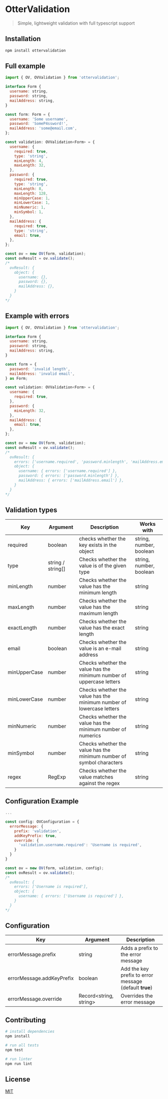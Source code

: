 # OtterValidation

> Simple, lightweight validation with full typescript support


## Installation

```bash
npm install ottervalidation
```


## Full example

```javascript
import { OV, OVValidation } from 'ottervalidation';

interface Form {
  username: string,
  password: string,
  mailAddress: string,
}

const form: Form = {
  username: 'Some username',
  password: 'SomeP4ssword!',
  mailAddress: 'some@email.com',
};

const validation: OVValidation<Form> = {
  username: {
    required: true,
    type: 'string',
    minLength: 4,
    maxLength: 32,
  },
  password: {
    required: true,
    type: 'string',
    minLength: 8,
    maxLength: 128,
    minUpperCase: 1,
    minLowerCase: 1,
    minNumeric: 1,
    minSymbol: 1,
  },
  mailAddress: {
    required: true,
    type: 'string',
    email: true,
  },
};

const ov = new OV(form, validation);
const ovResult = ov.validate();
/*
  ovResult: {
    object: {
      username: {},
      password: {},
      mailAddress: {},
    }
  }
*/
```


## Example with errors

```javascript
import { OV, OVValidation } from 'ottervalidation';

interface Form {
  username: string,
  password: string,
  mailAddress: string,
}

const form = {
  password: 'invalid length',
  mailAddress: 'invalid email',
} as Form;

const validation: OVValidation<Form> = {
  username: {
    required: true,
  },
  password: {
    minLength: 32,
  },
  mailAddress: {
    email: true,
  },
};

const ov = new OV(form, validation);
const ovResult = ov.validate();
/*
  ovResult: {
    errors: ['username.required', 'password.minlength', 'mailAddress.email'],
    object: {
      username: { errors: ['username.required'] },
      password: { errors: ['password.minlength'] },
      mailAddress: { errors: ['mailAddress.email'] },
    }
  }
*/
```


## Validation types

| Key | Argument | Description | Works with |
| --- | --- | --- | --- |
| required | boolean | checks whether the key exists in the object | string, number, boolean |
| type | string / string[] | Checks whether the value is of the given type | string, number, boolean |
| minLength | number | Checks whether the value has the minimum length | string |
| maxLength | number | Checks whether the value has the maximum length | string |
| exactLength | number | Checks whether the value has the exact length | string |
| email | boolean | Checks whether the value is an e-mail address | string |
| minUpperCase | number | Checks whether the value has the minimum number of uppercase letters | string |
| minLowerCase | number | Checks whether the value has the minimum number of lowercase letters | string |
| minNumeric | number | Checks whether the value has the minimum number of numerics | string |
| minSymbol | number | Checks whether the value has the minimum number of symbol characters | string |
| regex | RegExp | Checks whether the value matches against the regex | string |


## Configuration Example

```javascript
...

const config: OVConfiguration = {
  errorMessage: {
    prefix: 'validation',
    addKeyPrefix: true,
    override: {
      'validation.username.required': 'Username is required',
    }
  }
}

const ov = new OV(form, validation, config);
const ovResult = ov.validate();
/*
  ovResult: {
    errors: ['Username is required'],
    object: {
      username: { errors: ['Username is required'] },
    }
  }
*/
```


## Configuration

| Key | Argument | Description |
| --- | --- | --- |
| errorMessage.prefix | string | Adds a prefix to the error message
| errorMessage.addKeyPrefix | boolean | Add the key prefix to error message (default **true**) |
| errorMessage.override | Record<string, string> | Overrides the error message |


## Contributing

``` bash
# install dependencies
npm install

# run all tests
npm test

# run linter
npm run lint
```

## License

[MIT](https://opensource.org/licenses/MIT)
